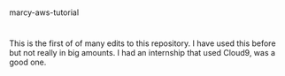 #
marcy-aws-tutorial

#
This is the first of of many edits to this repository. I have used this before but not really in big amounts. I had an internship that used Cloud9, was a good one.